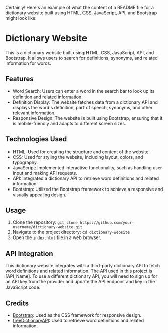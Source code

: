 Certainly! Here's an example of what the content of a README file for a dictionary website built using HTML, CSS, JavaScript, API, and Bootstrap might look like:

# Dictionary Website

This is a dictionary website built using HTML, CSS, JavaScript, API, and Bootstrap. It allows users to search for definitions, synonyms, and related information for words.

## Features

- Word Search: Users can enter a word in the search bar to look up its definition and related information.
- Definition Display: The website fetches data from a dictionary API and displays the word's definition, part of speech, synonyms, and other relevant information.
- Responsive Design: The website is built using Bootstrap, ensuring that it is mobile-friendly and adapts to different screen sizes.

## Technologies Used

- HTML: Used for creating the structure and content of the website.
- CSS: Used for styling the website, including layout, colors, and typography.
- JavaScript: Implemented interactive functionality, such as handling user input and making API requests.
- API: Integrated a dictionary API to retrieve word definitions and related information.
- Bootstrap: Utilized the Bootstrap framework to achieve a responsive and visually appealing design.

## Usage

1. Clone the repository: `git clone https://github.com/your-username/dictionary-website.git`
2. Navigate to the project directory: `cd dictionary-website`
3. Open the `index.html` file in a web browser.

## API Integration

This dictionary website integrates with a third-party dictionary API to fetch word definitions and related information. The API used in this project is [API_Name]. To use a different dictionary API, you will need to sign up for an API key from the provider and update the API endpoint and key in the JavaScript code.

## Credits

- [Bootstrap](https://getbootstrap.com): Used as the CSS framework for responsive design.
- [
freeDictionaryAPI](https://github.com/meetDeveloper/freeDictionaryAPI): Used to retrieve word definitions and related information.

